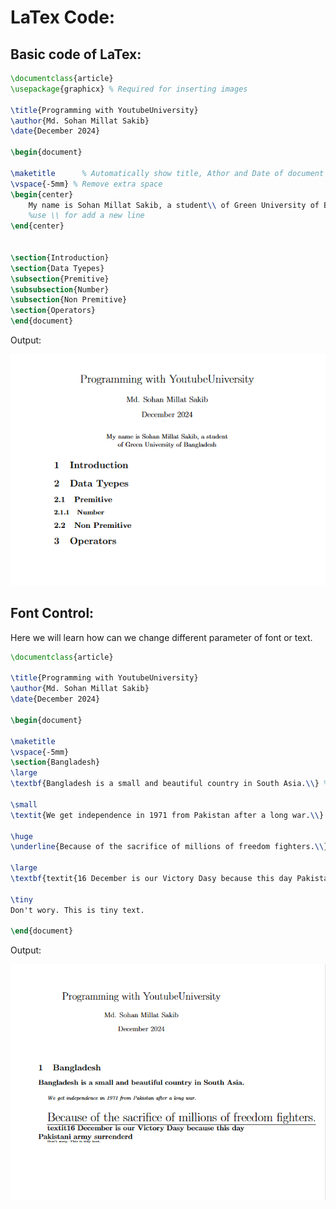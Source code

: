 # LaTex Code:

## Basic code of LaTex:

```tex
\documentclass{article}
\usepackage{graphicx} % Required for inserting images

\title{Programming with YoutubeUniversity}
\author{Md. Sohan Millat Sakib}
\date{December 2024}

\begin{document}

\maketitle      % Automatically show title, Athor and Date of document for this command
\vspace{-5mm} % Remove extra space
\begin{center}
    My name is Sohan Millat Sakib, a student\\ of Green University of Bangladesh
    %use \\ for add a new line
\end{center}


\section{Introduction}
\section{Data Tyepes}
\subsection{Premitive}
\subsubsection{Number}
\subsection{Non Premitive}
\section{Operators}
\end{document}


```

Output:

![basicCode](./src/baiscCode.png)

## Font Control:

Here we will learn how can we change different parameter of font or text.

```tex
\documentclass{article}

\title{Programming with YoutubeUniversity}
\author{Md. Sohan Millat Sakib}
\date{December 2024}

\begin{document}

\maketitle
\vspace{-5mm}
\section{Bangladesh}
\large
\textbf{Bangladesh is a small and beautiful country in South Asia.\\} %this is for make bold font

\small
\textit{We get independence in 1971 from Pakistan after a long war.\\}  %this is for make italic font

\huge
\underline{Because of the sacrifice of millions of freedom fighters.\\}

\large
\textbf{textit{16 December is our Victory Dasy because this day Pakistani army surrenderd}}

\tiny
Don't wory. This is tiny text.

\end{document}

```

Output:

![basicCode](./src/fontControl.png)
